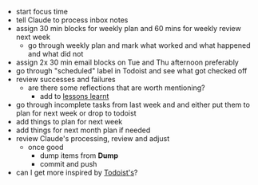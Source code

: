 - start focus time
- tell Claude to process inbox notes
- assign 30 min blocks for weekly plan and 60 mins for weekly review next week
	- go through weekly plan and mark what worked and what happened and what did not
- assign 2x 30 min email blocks on Tue and Thu afternoon preferably
- go through "scheduled" label in Todoist and see what got checked off
- review successes and failures
	- are there some reflections that are worth mentioning?
		- add to [lessons learnt](https://docs.google.com/document/d/1osFt0K5-JgpnrylTbsdDNvtcjI2beR-VD2HMYufPy1I/edit?tab=t.0)
- go through incomplete tasks from last week and and either put them to plan for next week or drop to todoist
- add things to plan for next week
- add things for next month plan if needed
- review Claude's processing, review and adjust
	- once good
		- dump items from **Dump**
		- commit and push
- can I get more inspired by [Todoist's](https://www.todoist.com/cs/productivity-methods/weekly-review)?
